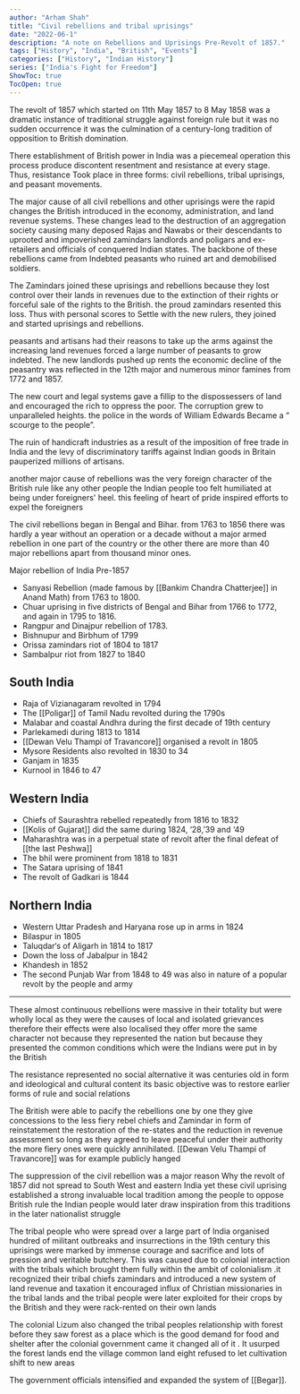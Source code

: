 ```yaml
---
author: "Arham Shah"
title: "Civil rebellions and tribal uprisings"
date: "2022-06-1"
description: "A note on Rebellions and Uprisings Pre-Revolt of 1857."
tags: ["History", "India", "British", "Events"]
categories: ["History", "Indian History"]
series: ["India's Fight for Freedom"]
ShowToc: true
TocOpen: true
---
```


The revolt of 1857 which started on 11th May 1857 to 8 May 1858 was a dramatic instance of traditional struggle against foreign rule but it was no sudden occurrence it was the culmination of a century-long tradition of opposition to British domination.

There establishment of British power in India was a piecemeal operation this process produce discontent resentment and resistance at every stage. Thus, resistance Took place in three forms: civil rebellions, tribal uprisings, and peasant movements.

The major cause of all civil rebellions and other uprisings were the rapid changes the British introduced in the economy, administration, and land revenue systems. These changes lead to the destruction of an aggregation society causing many deposed Rajas and Nawabs or their descendants to uprooted and impoverished zamindars landlords and poligars and ex-retailers and officials of conquered Indian states. The backbone of these rebellions came from Indebted peasants who ruined art and demobilised soldiers.

The Zamindars joined these uprisings and rebellions because they lost control over their lands in revenues due to the extinction of their rights or forceful sale of the rights to the British. the proud zamindars resented this loss. Thus with personal scores to Settle with the new rulers, they joined and started uprisings and rebellions.

peasants and artisans had their reasons to take up the arms against the increasing land revenues forced a large number of peasants to grow indebted. The new landlords pushed up rents the economic decline of the peasantry was reflected in the 12th major and numerous minor famines from 1772 and 1857.

The new court and legal systems gave a fillip to the dispossessers of land and encouraged the rich to oppress the poor. The corruption grew to unparalleled heights. the police in the words of William Edwards Became a “ scourge to the people”.

The ruin of handicraft industries as a result of the imposition of free trade in India and the levy of discriminatory tariffs against Indian goods in Britain pauperized millions of artisans.

another major cause of rebellions was the very foreign character of the British rule like any other people the Indian people too felt humiliated at being under foreigners' heel. this feeling of heart of pride inspired efforts to expel the foreigners

The civil rebellions began in Bengal and Bihar. from 1763 to 1856 there was hardly a year without an operation or a decade without a major armed rebellion in one part of the country or the other there are more than 40 major rebellions apart from thousand minor ones.

Major rebellion of India Pre-1857

* Sanyasi Rebellion (made famous by [[Bankim Chandra Chatterjee]] in Anand Math) from 1763 to 1800.
* Chuar uprising in five districts of Bengal and Bihar from 1766 to 1772, and again in 1795 to 1816.
* Rangpur and Dinajpur rebellion of 1783.
* Bishnupur and Birbhum of 1799
* Orissa zamindars riot of 1804 to 1817
* Sambalpur riot from 1827 to 1840
## South India
* Raja of Vizianagaram revolted in 1794
* The [[Poligar]] of Tamil Nadu revolted during the 1790s
* Malabar and coastal Andhra during the first decade of 19th century
* Parlekamedi during 1813 to 1814
* [[Dewan Velu Thampi of Travancore]] organised a revolt in 1805
* Mysore Residents also revolted in 1830 to 34
* Ganjam in 1835
* Kurnool in 1846 to 47
## Western India
* Chiefs of Saurashtra rebelled repeatedly from 1816 to 1832
* [[Kolis of Gujarat]] did the same during 1824, ‘28,’39 and ‘49
* Maharashtra was in a perpetual state of revolt after the final defeat of [[the last Peshwa]]
* The bhil were prominent from 1818 to 1831
* The Satara uprising of 1841
* The revolt of Gadkari is 1844
## Northern India
* Western Uttar Pradesh and Haryana rose up in arms in 1824
* Bilaspur in 1805
* Taluqdar‘s of Aligarh in 1814 to 1817
* Down the loss of Jabalpur in 1842
* Khandesh in 1852
* The second Punjab War from 1848 to 49 was also in nature of a popular revolt by the people and army
- - - -
These almost continuous rebellions were massive in their totality but were wholly local as they were the causes of local and isolated grievances therefore their effects were also localised they offer more the same character not because they represented the nation but because they presented the common conditions which were the Indians were put in by the British

The resistance represented no social alternative it was centuries old in form and ideological and cultural content its basic objective was to restore earlier forms of rule and social relations

The British were able to pacify the rebellions one by one they give concessions to the less fiery rebel chiefs and Zamindar in form of reinstatement the restoration of the re-states and the reduction in revenue assessment so long as they agreed to leave peaceful under their authority the more fiery ones were quickly annihilated. [[Dewan Velu Thampi of Travancore]] was for example publicly hanged

The suppression of the civil rebellion was a major reason Why the revolt of 1857 did not spread to South West and eastern India yet these civil uprising established a strong invaluable local tradition among the people to oppose British rule the Indian people would later draw inspiration from this traditions in the later nationalist struggle

The tribal people who were spread over a large part of India organised hundred of militant outbreaks and insurrections in the 19th century this uprisings were marked by immense courage and sacrifice and lots of pression and veritable butchery. This was caused due to colonial interaction with the tribals which brought them fully within the ambit of colonialism .it recognized their tribal chiefs zamindars and introduced a new system of land revenue and taxation it encouraged influx of Christian missionaries in the tribal lands and the tribal people were later exploited for their crops by the British and they were rack-rented on their own lands

The colonial Lizum also changed the tribal peoples relationship with forest before they saw forest as a place which is the good demand for food and shelter after the colonial government came it changed all of it . It usurped the forest lands end the village common land eight refused to let cultivation shift to new areas

The government officials intensified and expanded the system of [[Begar]].
